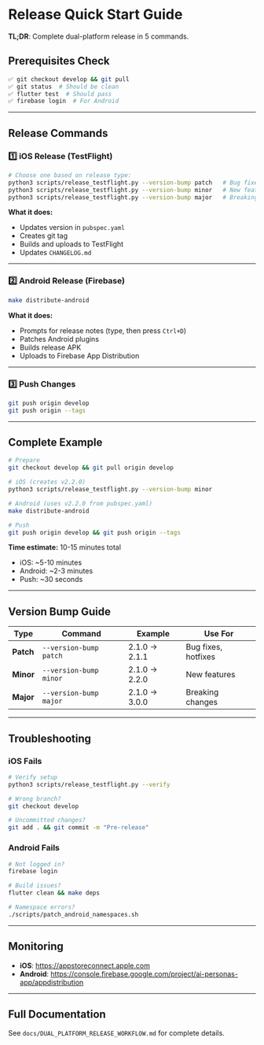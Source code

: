 # Release Quick Start Guide

**TL;DR**: Complete dual-platform release in 5 commands.

## Prerequisites Check

```bash
✅ git checkout develop && git pull
✅ git status  # Should be clean
✅ flutter test  # Should pass
✅ firebase login  # For Android
```

---

## Release Commands

### 1️⃣ iOS Release (TestFlight)

```bash
# Choose one based on release type:
python3 scripts/release_testflight.py --version-bump patch   # Bug fixes
python3 scripts/release_testflight.py --version-bump minor   # New features
python3 scripts/release_testflight.py --version-bump major   # Breaking changes
```

**What it does:**
- Updates version in `pubspec.yaml`
- Creates git tag
- Builds and uploads to TestFlight
- Updates `CHANGELOG.md`

---

### 2️⃣ Android Release (Firebase)

```bash
make distribute-android
```

**What it does:**
- Prompts for release notes (type, then press `Ctrl+D`)
- Patches Android plugins
- Builds release APK
- Uploads to Firebase App Distribution

---

### 3️⃣ Push Changes

```bash
git push origin develop
git push origin --tags
```

---

## Complete Example

```bash
# Prepare
git checkout develop && git pull origin develop

# iOS (creates v2.2.0)
python3 scripts/release_testflight.py --version-bump minor

# Android (uses v2.2.0 from pubspec.yaml)
make distribute-android

# Push
git push origin develop && git push origin --tags
```

**Time estimate:** 10-15 minutes total
- iOS: ~5-10 minutes
- Android: ~2-3 minutes
- Push: ~30 seconds

---

## Version Bump Guide

| Type | Command | Example | Use For |
|------|---------|---------|---------|
| **Patch** | `--version-bump patch` | 2.1.0 → 2.1.1 | Bug fixes, hotfixes |
| **Minor** | `--version-bump minor` | 2.1.0 → 2.2.0 | New features |
| **Major** | `--version-bump major` | 2.1.0 → 3.0.0 | Breaking changes |

---

## Troubleshooting

### iOS Fails
```bash
# Verify setup
python3 scripts/release_testflight.py --verify

# Wrong branch?
git checkout develop

# Uncommitted changes?
git add . && git commit -m "Pre-release"
```

### Android Fails
```bash
# Not logged in?
firebase login

# Build issues?
flutter clean && make deps

# Namespace errors?
./scripts/patch_android_namespaces.sh
```

---

## Monitoring

- **iOS**: https://appstoreconnect.apple.com
- **Android**: https://console.firebase.google.com/project/ai-personas-app/appdistribution

---

## Full Documentation

See `docs/DUAL_PLATFORM_RELEASE_WORKFLOW.md` for complete details.




